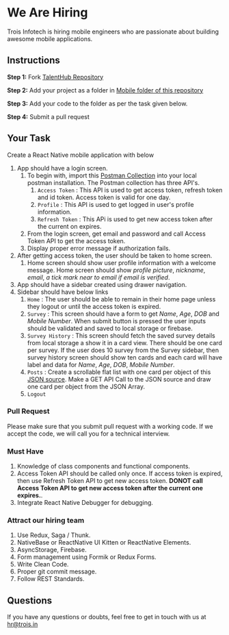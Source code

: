 # We Are Hiring
Trois Infotech is hiring mobile engineers who are passionate about building awesome mobile applications.

## Instructions
**Step 1:** Fork [TalentHub Repository](https://github.com/troisinfotech/TalentHub)
 
 **Step 2:** Add your project as a folder in [Mobile folder of this repository](https://github.com/troisinfotech/TalentHub/tree/master/Mobile) 
 
 **Step 3:** Add your code to the folder as per the task given below.
 
 **Step 4:** Submit a pull request 

## Your Task

Create a React Native mobile application with below 

1. App should have a login screen.
   1. To begin with, import this [Postman Collection](https://www.getpostman.com/collections/31fa78252ece7e079f94) into your local postman installation. The Postman collection has three API's. 
      1. `Access Token` : This API is used to get access token, refresh token and id token. Access token is valid for one day.
      1. `Profile` : This API is used to get logged in user's profile information.
      1. `Refresh Token` : This APi is used to get new access token after the current on expires.
   1. From the login screen, get email and password and call Access Token API to get the access token. 
   1. Display proper error message if authorization fails.
1. After getting access token, the user should be taken to home screen.
   1. Home screen should show user profile information with a welcome message. Home screen should show *profile picture*, *nickname*, *email*, *a tick mark near to email if email is verified*.
1. App should have a sidebar created using drawer navigation.
1. Sidebar should have below links
   1. `Home` : The user should be able to remain in their home page unless they logout or until the access token is expired.
   1. `Survey` : This screen should have a form to get *Name*, *Age*, *DOB* and *Mobile Number*. When submit button is pressed the user inputs should be validated and saved to local storage or firebase. 
   1. `Survey History` : This screen should fetch the saved survey details from local storage a show it in a card view. There should be one card per survey. If the user does 10 survey from the Survey sidebar, then survey history screen should show ten cards and each card will have label and data for *Name*, *Age*, *DOB*, *Mobile Number*.
   1. `Posts` : Create a scrollable flat list with one card per object of this [JSON source](https://mockend.com/troisinfotech/TalentHub/posts). Make a GET API Call to the JSON source and draw one card per object from the JSON Array.
   1. `Logout`
   
### Pull Request
Please make sure that you submit pull request with a working code. 
If we accept the code, we will call you for a technical interview.

### Must Have
1. Knowledge of class components and functional components.
1. Access Token API should be called only once. If access token is expired, then use Refresh Token API to get new access token. **DONOT call Access Token API to get new access token after the current one expires.**.
1. Integrate React Native Debugger for debugging.

### Attract our hiring team
1. Use Redux, Saga / Thunk.
1. NativeBase or ReactNative UI Kitten or ReactNative Elements.
1. AsyncStorage, Firebase.
1. Form management using Formik or Redux Forms.
1. Write Clean Code.
1. Proper git commit message.
1. Follow REST Standards.

## Questions
If you have any questions or doubts, feel free to get in touch with us at hr@trois.in
